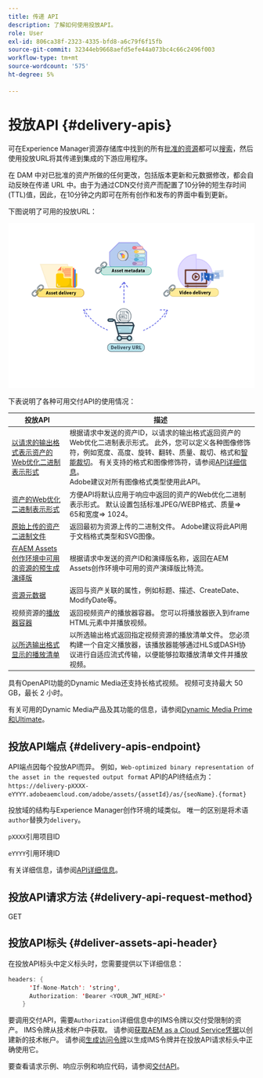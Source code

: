 ```yaml
---
title: 传递 API
description: 了解如何使用投放API。
role: User
exl-id: 806ca38f-2323-4335-bfd8-a6c79f6f15fb
source-git-commit: 32344eb9668aefd5efe44a073bc4c66c2496f003
workflow-type: tm+mt
source-wordcount: '575'
ht-degree: 5%

---
```


# 投放API {#delivery-apis}

可在Experience Manager资源存储库中找到的所有[批准的资源](approve-assets.md)都可以[搜索](search-assets-api.md)，然后使用投放URL将其传递到集成的下游应用程序。

在 DAM 中对已批准的资产所做的任何更改，包括版本更新和元数据修改，都会自动反映在传递 URL 中。由于为通过CDN交付资产而配置了10分钟的短生存时间(TTL)值，因此，在10分钟之内即可在所有创作和发布的界面中看到更新。

下图说明了可用的投放URL：

![投放API](assets/delivery-url.png)

下表说明了各种可用交付API的使用情况：

| 投放API | 描述 |
|---|---|
| [以请求的输出格式表示资产的Web优化二进制表示形式](https://developer.adobe.com/experience-cloud/experience-manager-apis/api/stable/assets/delivery/#operation/getAssetSeoFormat) | 根据请求中发送的资产ID，以请求的输出格式返回资产的Web优化二进制表示形式。 此外，您可以定义各种图像修饰符，例如宽度、高度、旋转、翻转、质量、裁切、格式和[智能裁切](/help/assets/dynamic-media/image-profiles.md)。 有关支持的格式和图像修饰符，请参阅[API详细信息](https://developer.adobe.com/experience-cloud/experience-manager-apis/api/stable/assets/delivery/#operation/getAssetSeoFormat)。<br>Adobe建议对所有图像格式类型使用此API。 |
| [资产的Web优化二进制表示形式](https://developer.adobe.com/experience-cloud/experience-manager-apis/api/stable/assets/delivery/#operation/getAsset) | 方便API将默认应用于响应中返回的资产的Web优化二进制表示形式。 默认设置包括标准JPEG/WEBP格式、质量=> 65和宽度=> 1024。 |
| [原始上传的资产二进制文件](https://developer.adobe.com/experience-cloud/experience-manager-apis/api/stable/assets/delivery/#operation/getAssetOriginal) | 返回最初为资源上传的二进制文件。 Adobe建议将此API用于文档格式类型和SVG图像。 |
| [在AEM Assets创作环境中可用的资源的预生成演绎版](https://developer.adobe.com/experience-cloud/experience-manager-apis/api/stable/assets/delivery/#operation/getAssetRendition) | 根据请求中发送的资产ID和演绎版名称，返回在AEM Assets创作环境中可用的资产演绎版比特流。 |
| [资源元数据](https://developer.adobe.com/experience-cloud/experience-manager-apis/api/stable/assets/delivery/#operation/getAssetMetadata) | 返回与资产关联的属性，例如标题、描述、CreateDate、ModifyDate等。 |
| 视频资源的[播放器容器](https://developer.adobe.com/experience-cloud/experience-manager-apis/api/stable/assets/delivery/#operation/videoPlayerDelivery) | 返回视频资产的播放器容器。 您可以将播放器嵌入到iframe HTML元素中并播放视频。 |
| [以所选输出格式显示的播放清单](https://developer.adobe.com/experience-cloud/experience-manager-apis/api/stable/assets/delivery/#operation/videoManifestDelivery) | 以所选输出格式返回指定视频资源的播放清单文件。 您必须构建一个自定义播放器，该播放器能够通过HLS或DASH协议进行自适应流式传输，以便能够拉取播放清单文件并播放视频。 |

具有OpenAPI功能的Dynamic Media还支持长格式视频。 视频可支持最大 50 GB，最长 2 小时。

有关可用的Dynamic Media产品及其功能的信息，请参阅[Dynamic Media Prime和Ultimate](/help/assets/dynamic-media/dm-prime-ultimate.md)。

## 投放API端点 {#delivery-apis-endpoint}

API端点因每个投放API而异。 例如，`Web-optimized binary representation of the asset in the requested output format` API的API终结点为：
`https://delivery-pXXXX-eYYYY.adobeaemcloud.com/adobe/assets/{assetId}/as/{seoName}.{format}`

投放域的结构与Experience Manager创作环境的域类似。 唯一的区别是将术语`author`替换为`delivery`。

`pXXXX`引用项目ID

`eYYYY`引用环境ID

有关详细信息，请参阅[API详细信息](https://developer.adobe.com/experience-cloud/experience-manager-apis/api/stable/assets/delivery/#tag/Assets)。

## 投放API请求方法 {#delivery-api-request-method}

GET

## 投放API标头 {#deliver-assets-api-header}

在投放API标头中定义标头时，您需要提供以下详细信息：

```java
headers: {
      'If-None-Match': 'string',
      Authorization: 'Bearer <YOUR_JWT_HERE>'
    }
```

要调用交付API，需要`Authorization`详细信息中的IMS令牌以交付受限制的资产。 IMS令牌从技术帐户中获取。 请参阅[获取AEM as a Cloud Service凭据](https://experienceleague.adobe.com/zh-hans/docs/experience-manager-cloud-service/content/implementing/developing/generating-access-tokens-for-server-side-apis)以创建新的技术帐户。 请参阅[生成访问令牌](https://experienceleague.adobe.com/zh-hans/docs/experience-manager-cloud-service/content/implementing/developing/generating-access-tokens-for-server-side-apis)以生成IMS令牌并在投放API请求标头中正确使用它。


要查看请求示例、响应示例和响应代码，请参阅[交付API](https://developer.adobe.com/experience-cloud/experience-manager-apis/api/stable/assets/delivery/#operation/getAssetSeoFormat)。
